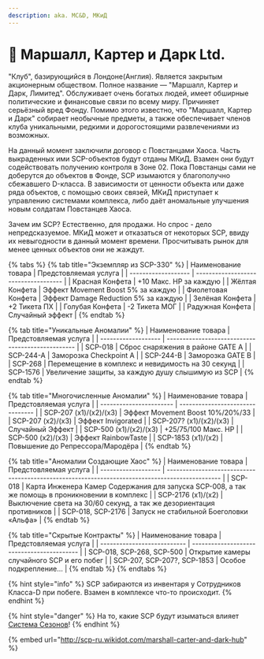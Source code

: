 ```yaml
---
description: aka. MC&D, МКиД
---
```


# 💼 Маршалл, Картер и Дарк Ltd.

"Клуб", базирующийся в Лондоне(Англия). Является закрытым акционерным обществом. Полное название — "Маршалл, Картер и Дарк, Лимитед". Обслуживает очень богатых людей, имеет обширные политические и финансовые связи по всему миру. Причиняет серьёзный вред Фонду. Помимо этого известно, что "Маршалл, Картер и Дарк" собирает необычные предметы, а также обеспечивает членов клуба уникальными, редкими и дорогостоящими развлечениями из возможных.

На данный момент заключили договор с Повстанцами Хаоса. Часть выкраденных ими SCP-объектов будут отданы МКиД. Взамен они будут содействовать получению контроля в Зоне 02. Пока Повстанцы сами не доберутся до объектов в Фонде, SCP изымаются у благополучно сбежавшего D-класса. В зависимости от ценности объекта или даже ряда объектов, с помощью своих связей, МКиД приступает к управлению системами комплекса, либо даёт аномальные улучшения новым солдатам Повстанцев Хаоса.

Зачем им SCP? Естественно, для продажи. Но спрос - дело непредсказуемое. МКиД может и отказаться от некоторых SCP, ввиду их невыгодности в данный момент времени. Просчитывать рынок для менее ценных объектов они не жаждут.

{% tabs %}
{% tab title="Экземпляр из SCP-330" %}
| Наименование товара | Предстовляемая услуга                |
| ------------------- | ------------------------------------ |
| Красная Конфета     | +10 Макс. HP за каждую               |
| Жёлтая Конфета      | Эффект Movement Boost 5% за каждую   |
| Фиолетовая Конфета  | Эффект Damage Reduction 5% за каждую |
| Зелёная Конфета     | +2 Тикета ПХ                         |
| Голубая Конфета     | -2 Тикета МОГ                        |
| Радужная Конфета    | Случайный эффект                     |
{% endtab %}

{% tab title="Уникальные Аномалии" %}
| Наименование товара | Предстовляемая услуга                             |
| ------------------- | ------------------------------------------------- |
| SCP-018             | Сброс снаряжения в районе GATE A                  |
| SCP-244-A           | Заморозка Checkpoint A                            |
| SCP-244-B           | Заморозка GATE B                                  |
| SCP-268             | Перемещение в комплекс и невидимость на 30 секунд |
| SCP-1576            | Увеличение защиты, за каждую душу слышимую из SCP |
{% endtab %}

{% tab title="Многочисленные Аномалии" %}
| Наименование товара     | Предстовляемая услуга            |
| ----------------------- | -------------------------------- |
| SCP-207 (x1)/(x2)/(x3)  | Эффект Movement Boost 10%/20%/33 |
| SCP-207 (x2)/(x3)       | Эффект Invigorated               |
| SCP-207? (x1)/(x2)/(x3) | Случайный Эффект                 |
| SCP-500 (x1)/(x2)/(x3)  | +25/75/100 Макс. HP              |
| SCP-500 (x2)/(x3)       | Эффект RainbowTaste              |
| SCP-1853 (x1)/(x2)      | Повышение до Репрессора/Мародёра |
{% endtab %}

{% tab title="Аномалии Создающие Хаос" %}
| Наименование товара | Предстовляемая услуга                                                                           |
| ------------------- | ----------------------------------------------------------------------------------------------- |
| SCP-018             | Карта Инженера Камер Содержания для запуска SCP-008, а так же помощь в проникновении в комплекс |
| SCP-2176 (x1)/(x2)  | Выключение света на 30/60 секунд, а так же дезориентация противников                            |
| SCP-018, SCP-2176   | Запуск не стабильной Боеголовки «Альфа»                                                         |
{% endtab %}

{% tab title="Скрытые Контракты" %}
| Наименование товара         | Предстовляемая услуга                      |
| --------------------------- | ------------------------------------------ |
| SCP-018, SCP-268, SCP-500   | Открытие камеры случайного SCP и его побег |
| SCP-207, SCP-207?, SCP-1853 | Особое подкрепление…                       |
{% endtab %}
{% endtabs %}

{% hint style="info" %}
SCP забираются из инвентаря у Сотрудников Класса-D при побеге. Взамен в комплексе что-то происходит.
{% endhint %}

{% hint style="danger" %}
На то, какие SCP будут изыматься влияет [Система Сезонов](../server-systems/seasons-system/)!
{% endhint %}

{% embed url="http://scp-ru.wikidot.com/marshall-carter-and-dark-hub" %}
